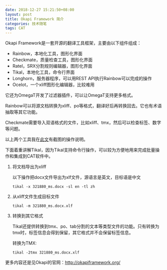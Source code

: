```yaml
---
date: 2018-12-27 15:21:50+08:00
layout: post
title: Okapi Framework 简介
categories: 技术随笔
tags: CAT
---
```


Okapi Framework是一套开源的翻译工具框架，主要由以下组件组成：

* Rainbow，本地化工具，图形化界面
* Checkmate，质量检查工具，图形化界面
* Ratel，SRX分割规则编辑器，图形化界面
* Tikal，本地化工具，命令行界面
* Longhorn，服务器程序，可以用REST API执行Rainbow可以完成的操作
* Ocelot，一个xliff图形化编辑器，比较难用

它还为OmegaT开发了过滤器插件，可以让OmegaT支持更多格式。


Rainbow可以将源文档转换为xliff、po等格式，翻译好后再转换回去。它也有术语抽取等其它功能。

Checkmate需要导入双语格式的文件，比如xliff、tmx，然后可以检查标签、数字等问题。

以上两个工具我在[此文](https://blog.xulihang.me/guide-of-open-source-cat-tools-for-localization-engineers/)有截图的操作说明。

下面着重讲解Tikal，因为Tikal支持命令行操作，可以较为方便地用来完成批量操作和集成到CAT软件中。

1. 将文档导出为xliff

    以下操作把docx文件导出为xlf文件，源语言是英文，目标语是中文

    `tikal -x 321880_ms.docx -sl en -tl zh`
    
2. 从xliff文件生成目标文件

    `tikal -m 321880_ms.docx.xlf`
    
3. 转换到其它格式

    Tikal还提供转换到tmx、po、tab分割的文本等类型文件的功能。只有转换为tmx时，标签信息会得到保留，其它格式并不会保留标签信息。
    
    转换为TMX:
    
    `tikal -2tmx 321880_ms.docx.xlf`


更多内容还是见Okapi的官网：<http://okapiframework.org/>





